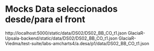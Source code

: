# Mocks Data seleccionados desde/para el front


http://localhost:5000/static/data/DS02/DS02_BB_CO_t1.json
GlaciaR-Upsala-backend/static/data/DS02/DS02_BB_CO_t1.json
GlaciaR-Viedma/test-suite/labs-amcharts4/a.desa/p1/data/DS02_BB_CO_t1.json